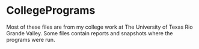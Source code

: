 # CollegePrograms

Most of these files are from my college work at The University of Texas Rio Grande Valley. Some files contain 
reports and snapshots where the programs were run.

